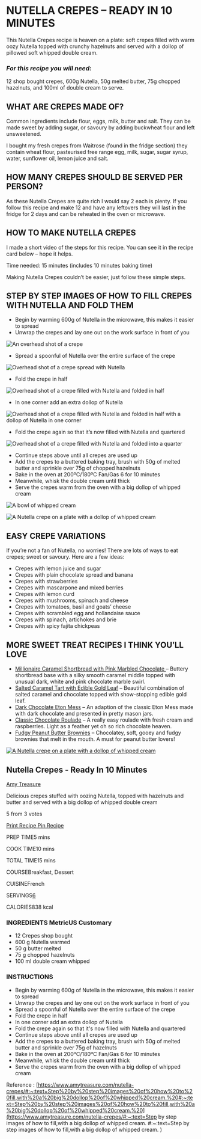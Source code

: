 # NUTELLA CREPES – READY IN 10 MINUTES

This Nutella Crepes recipe is heaven on a plate: soft crepes filled with warm oozy Nutella topped with crunchy hazelnuts and served with a dollop of pillowed soft whipped double cream.

### *For this recipe you will need:* 

12 shop bought crepes, 600g Nutella, 50g melted butter, 75g chopped hazelnuts, and 100ml of double cream to serve.

## WHAT ARE CREPES MADE OF?

Common ingredients include flour, eggs, milk, butter and salt. They can be made sweet by adding sugar, or savoury by adding buckwheat flour and left unsweetened.

I bought my fresh crepes from Waitrose (found in the fridge section) they contain wheat flour, pasteurised free range egg, milk, sugar, sugar syrup, water, sunflower oil, lemon juice and salt.

## HOW MANY CREPES SHOULD BE SERVED PER PERSON?

As these Nutella Crepes are quite rich I would say 2 each is plenty. If you follow this recipe and make 12 and have any leftovers they will last in the fridge for 2 days and can be reheated in the oven or microwave.

## HOW TO MAKE NUTELLA CREPES

I made a short video of the steps for this recipe. You can see it in the recipe card below – hope it helps.

Time needed: 15 minutes (includes 10 minutes baking time)

Making Nutella Crepes couldn’t be easier, just follow these simple steps.

## STEP BY STEP IMAGES OF HOW TO FILL CREPES WITH NUTELLA AND FOLD THEM

- Begin by warming 600g of Nutella in the microwave, this makes it easier to spread
- Unwrap the crepes and lay one out on the work surface in front of you



![An overhead shot of a crepe ](https://cdn.shortpixel.ai/client/q_lossy,ret_img,w_1024/https://www.amytreasure.com/wp-content/uploads/2019/02/Crepe.jpg)



- Spread a spoonful of Nutella over the entire surface of the crepe



![Overhead shot of a crepe spread with Nutella](https://cdn.shortpixel.ai/client/q_lossy,ret_img,w_1024/https://www.amytreasure.com/wp-content/uploads/2019/02/Crepe-spread-with-Nutella.jpg)



- Fold the crepe in half



![Overhead shot of a crepe filled with Nutella and folded in half](https://cdn.shortpixel.ai/client/q_lossy,ret_img,w_991/https://www.amytreasure.com/wp-content/uploads/2019/02/Crepe-folded-in-half-e1549452894433.jpg)



- In one corner add an extra dollop of Nutella



![Overhead shot of a crepe filled with Nutella and folded in half with a dollop of Nutella in one corner ](https://cdn.shortpixel.ai/client/q_lossy,ret_img,w_942/https://www.amytreasure.com/wp-content/uploads/2019/02/crepe-folded-in-half-with-Nutella-in-corner.jpg)



- Fold the crepe again so that it’s now filled with Nutella and quartered



![Overhead shot of a crepe filled with Nutella and folded into a quarter](https://cdn.shortpixel.ai/client/q_lossy,ret_img,w_948/https://www.amytreasure.com/wp-content/uploads/2019/02/Crepe-folded-into-a-quarter.jpg)



- Continue steps above until all crepes are used up
- Add the crepes to a buttered baking tray, brush with 50g of melted butter and sprinkle over 75g of chopped hazelnuts
- Bake in the oven at 200ºC/180ºC Fan/Gas 6 for 10 minutes
- Meanwhile, whisk the double cream until thick
- Serve the crepes warm from the oven with a big dollop of whipped cream



![A bowl of whipped cream ](https://cdn.shortpixel.ai/client/q_lossy,ret_img,w_683/https://www.amytreasure.com/wp-content/uploads/2019/02/2K3A3199.jpg)





![A Nutella crepe on a plate with a dollop of whipped cream ](https://cdn.shortpixel.ai/client/q_lossy,ret_img,w_1024/https://www.amytreasure.com/wp-content/uploads/2019/02/2K3A3217.jpg)



## EASY CREPE VARIATIONS

If you’re not a fan of Nutella, no worries! There are lots of ways to eat crepes; sweet or savoury. Here are a few ideas:

- Crepes with lemon juice and sugar
- Crepes with plain chocolate spread and banana
- Crepes with strawberries
- Crepes with mascarpone and mixed berries
- Crepes with lemon curd
- Crepes with mushrooms, spinach and cheese
- Crepes with tomatoes, basil and goats’ cheese
- Crepes with scrambled egg and hollandaise sauce
- Crepes with spinach, artichokes and brie
- Crepes with spicy fajita chickpeas

## MORE SWEET TREAT RECIPES I THINK YOU’LL LOVE

- [Millionaire Caramel Shortbread with Pink Marbled Chocolate ](https://www.amytreasure.com/millionaire-caramel-shortbread/)– Buttery shortbread base with a silky smooth caramel middle topped with unusual dark, white and pink chocolate marble swirl.
- [Salted Caramel Tart with Edible Gold Leaf](https://www.amytreasure.com/salted-caramel-tart/) – Beautiful combination of salted caramel and chocolate topped with show-stopping edible gold leaf.
- [Dark Chocolate Eton Mess](https://www.amytreasure.com/dark-chocolate-eton-mess/) – An adaption of the classic Eton Mess made with dark chocolate and presented in pretty mason jars.
- [Classic Chocolate Roulade](https://www.amytreasure.com/classic-chocolate-roulade/) – A really easy roulade with fresh cream and raspberries. Light as a feather yet oh so rich chocolate heaven.
- [Fudgy Peanut Butter Brownies](https://www.amytreasure.com/fudgy-peanut-butter-brownies/) – Chocolatey, soft, gooey and fudgy brownies that melt in the mouth. A must for peanut butter lovers!



[![A Nutella crepe on a plate with a dollop of whipped cream](https://cdn.shortpixel.ai/client/q_lossy,ret_img,w_300/https://www.amytreasure.com/wp-content/uploads/2019/02/2K3A3217-300x300.jpg)](https://www.amytreasure.com/wp-content/uploads/2019/02/2K3A3217.jpg)

## Nutella Crepes - Ready In 10 Minutes

[Amy Treasure](https://www.amytreasure.com/about/)

Delicious crepes stuffed with oozing Nutella, topped with hazelnuts and butter and served with a big dollop of whipped double cream 



5 from 3 votes

[ Print Recipe](https://www.amytreasure.com/wprm_print/recipe/9956)[ Pin Recipe](https://www.pinterest.com/pin/create/bookmarklet/?url=https%3A%2F%2Fwww.amytreasure.com%2Fnutella-crepes%2F&media=https%3A%2F%2Fwww.amytreasure.com%2Fwp-content%2Fuploads%2F2019%2F02%2F2K3A3217.jpg&description=Delicious+crepes+stuffed+with+oozing+Nutella%2C+topped+with+hazelnuts+and+butter+and+served+with+a+big+dollop+of+whipped+double+cream%26nbsp%3B&is_video=false)



PREP TIME5 mins

COOK TIME10 mins

TOTAL TIME15 mins



COURSEBreakfast, Dessert

CUISINEFrench



SERVINGS[6](https://www.amytreasure.com/nutella-crepes/#)

CALORIES838 kcal

### INGREDIENTS MetricUS Customary

- 12 Crepes shop bought
- 600 g Nutella warmed
- 50 g butter melted
- 75 g chopped hazelnuts
- 100 ml double cream whipped

### INSTRUCTIONS 

- Begin by warming 600g of Nutella in the microwave, this makes it easier to spread
- Unwrap the crepes and lay one out on the work surface in front of you
- Spread a spoonful of Nutella over the entire surface of the crepe
- Fold the crepe in half
- In one corner add an extra dollop of Nutella
- Fold the crepe again so that it's now filled with Nutella and quartered
- Continue steps above until all crepes are used up
- Add the crepes to a buttered baking tray, brush with 50g of melted butter and sprinkle over 75g of hazelnuts
- Bake in the oven at 200ºC/180ºC Fan/Gas 6 for 10 minutes
- Meanwhile, whisk the double cream until thick
- Serve the crepes warm from the oven with a big dollop of whipped cream



Reference : [https://www.amytreasure.com/nutella-crepes/#:~:text=Step%20by%20step%20images%20of%20how%20to%20fill,with%20a%20big%20dollop%20of%20whipped%20cream.%20#:~:text=Step%20by%20step%20images%20of%20how%20to%20fill,with%20a%20big%20dollop%20of%20whipped%20cream.%20](https://www.amytreasure.com/nutella-crepes/#:~:text=Step by step images of how to fill,with a big dollop of whipped cream. #:~:text=Step by step images of how to fill,with a big dollop of whipped cream. )

